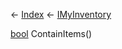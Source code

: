 ← [Index](Api-Index) ← [IMyInventory](VRage.Game.ModAPI.Ingame.IMyInventory)

[bool](System.Boolean) ContainItems()